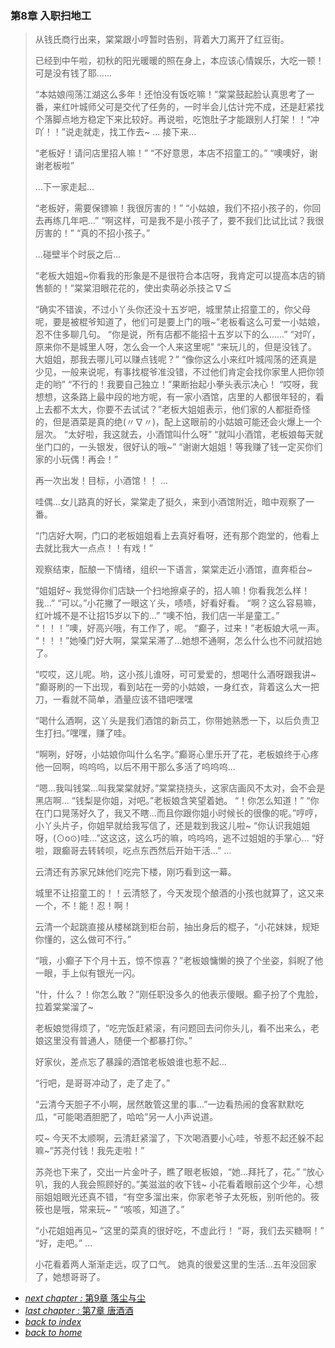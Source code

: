 ### 第8章 入职扫地工

>从钱氏商行出来，棠棠跟小哼暂时告别，背着大刀离开了红豆街。
>
>已经到中午啦，初秋的阳光暖暖的照在身上，本应该心情娱乐，大吃一顿！可是没有钱了耶......
>
>“本姑娘闯荡江湖这么多年！还怕没有饭吃嘛！”棠棠鼓起脸认真思考了一番，来红叶城师父可是交代了任务的，一时半会儿估计完不成，还是赶紧找个落脚点地方稳定下来比较好。再说啦，吃饱肚子才能跟别人打架！！“冲吖！！”说走就走，找工作去~
...
接下来…
>
>“老板好！请问店里招人嘛！”
“不好意思，本店不招童工的。”
“噢噢好，谢谢老板啦”
>
>...下一家走起…
>
>“老板好，需要保镖嘛！我很厉害的！”
“小姑娘，我们不招小孩子的，你回去再练几年吧...”
“啊这样，可是我不是小孩子了，要不我们比试比试？我很厉害的！”
“真的不招小孩子。”
>
>...碰壁半个时辰之后...
>
>“老板大姐姐~你看我的形象是不是很符合本店呀，我肯定可以提高本店的销售额的！”棠棠泪眼花花的，使出卖萌必杀技≧∇≦
>
>“确实不错诶，不过小丫头你还没十五岁吧，城里禁止招童工的，你父母呢，要是被棍爷知道了，他们可是要上门的哦~”老板看这么可爱一小姑娘，忍不住多聊几句。
“你是说，所有店都不能招十五岁以下的么......”
“对吖，原来你不是城里人呀，怎么会一个人来这里呢”
“来玩儿的，但是没钱了。大姐姐，那我去哪儿可以赚点钱呢？”
“像你这么小来红叶城闯荡的还真是少见，一般来说呢，有事找棍爷准没错，不过他们肯定会找你家里人把你领走的哟”
“不行的！我要自己独立！”果断抬起小拳头表示决心！
“哎呀，我想想，这条路上最中段的地方呢，有一家小酒馆，店里的人都很年轻的，看上去都不太大，你要不去试试？”老板大姐姐表示，他们家的人都挺奇怪的，但是酒菜是真的绝(〃∇〃)，配上这眼前的小姑娘可能还会火爆上一个层次。
“太好啦，我这就去，小酒馆叫什么呀”
“就叫小酒馆，老板娘每天就坐门口的，一头银发，很好认的哦~”
“谢谢大姐姐！等我赚了钱一定买你们家的小玩偶！再会！”
>
>再一次出发！目标，小酒馆！！
…
>
>哇偶...女儿路真的好长，棠棠走了挺久，来到小酒馆附近，暗中观察了一番。
>
>“门店好大啊，门口的老板姐姐看上去真好看呀，还有那个跑堂的，他看上去就比我大一点点！！有戏！”
>
>观察结束，酝酿一下情绪，组织一下语言，棠棠走近小酒馆，直奔柜台~
>
>“姐姐好~ 我觉得你们店缺一个扫地擦桌子的，招人嘛！你看我怎么样！我...”
“可以。”小花撇了一眼这丫头，啧啧，好看好看。
“啊？这么容易嘛，红叶城不是不让招15岁以下的...”
“噢不怕，我们店一半是童工。”
“！！！”噢，好高兴哦，有工作了，呢。
“癫子，过来！”老板娘大吼一声。
“！！！”她嗓门好大啊，棠棠呆滞了...她想不通啊，怎么什么也不问就招她了。
>
>“哎哎，这儿呢。哟，这小孩儿谁呀，可可爱爱的，想喝什么酒呀跟我讲~ ”癫哥刷的一下出现，看到站在一旁的小姑娘，一身红衣，背着这么大一把刀，一看就不简单，酒量应该不错吧嘿嘿
>
>“喝什么酒啊，这丫头是我们酒馆的新员工，你带她熟悉一下，以后负责卫生打扫。”嘿嘿，赚了哇。
>
>“啊咧，好呀，小姑娘你叫什么名字。”癫哥心里乐开了花，老板娘终于心疼他一回啊，呜呜呜，以后不用干那么多活了呜呜呜...
>
>“嗯...我叫钱棠...叫我棠棠就好。”棠棠挠挠头，这家店画风不太对，会不会是黑店啊...
“钱梨是你姐，对吧。”老板娘含笑望着她。
“！你怎么知道！”
“你在门口晃荡好久了，我又不瞎...而且你跟你姐小时候长的很像的呢。”哼哼，小丫头片子，你姐早就给我写信了，还是栽到我这儿啦~
“你认识我姐姐呀，(⊙o⊙)哇...”这这这，这么巧的嘛，呜呜呜，逃不过姐姐的手掌心...
“好啦，跟癫哥去转转呗，吃点东西然后开始干活...”
…
>
>云清还有苏家兄妹他们吃完下楼，刚巧看到这一幕。
>
>城里不让招童工的！！云清怒了，今天发现个酿酒的小孩也就算了，这又来一个，不！能！忍！啊！
>
>云清一个起跳直接从楼梯跳到柜台前，抽出身后的棍子，“小花妹妹，规矩你懂的，这么做可不行。”
>
>“哦，小癫子下个月十五，惊不惊喜？”老板娘慵懒的换了个坐姿，斜睨了他一眼，手上似有银光一闪。
>
>“什，什么？！你怎么敢？”刚任职没多久的他表示傻眼。癫子扮了个鬼脸，拉着棠棠溜了~
>
>老板娘觉得烦了，“吃完饭赶紧滚，有问题回去问你头儿，看不出来么，老娘这里没有普通人，随便一个都暴打你。”
>
>好家伙，差点忘了暴躁的酒馆老板娘谁也惹不起...
>
>“行吧，是哥哥冲动了，走了走了。”
>
>“云清今天胆子不小啊，居然敢管这里的事...”一边看热闹的食客默默吃瓜，“可能喝酒胆肥了，哈哈”另一人小声说道。
>
>哎~ 今天不太顺啊，云清赶紧溜了，下次喝酒要小心哇，爷惹不起还躲不起嘛~“苏尧付钱！我先走啦！”
>
>苏尧也下来了，交出一片金叶子，瞧了眼老板娘，“她...拜托了，花。”
>“放心叭，我的人我会照顾好的。”美滋滋的收下钱~ 小花看着眼前这个少年，心想丽姐姐眼光还真不错，“有空多溜出来，你家老爷子太死板，别听他的。筱筱也是哦，常来玩~ ”
“咳咳，知道了。”
>
>“小花姐姐再见~ ”这里的菜真的很好吃，不虚此行！
“哥，我们去买糖啊！”
“好，走吧。”
...
>
>小花看着两人渐渐走远，叹了口气。
她真的很爱这里的生活...五年没回家了，她想哥哥了。

- [*next chapter :* 第9章 落尘与尘](https://fiiish-yu.github.io/redleaf/chapters/chapter9)
- [*last chapter :* 第7章 唐酒酒](https://fiiish-yu.github.io/redleaf/chapters/chapter7)
- [*back to index*](https://fiiish-yu.github.io/redleaf/index)
- [*back to home*](https://fiiish-yu.github.io/)